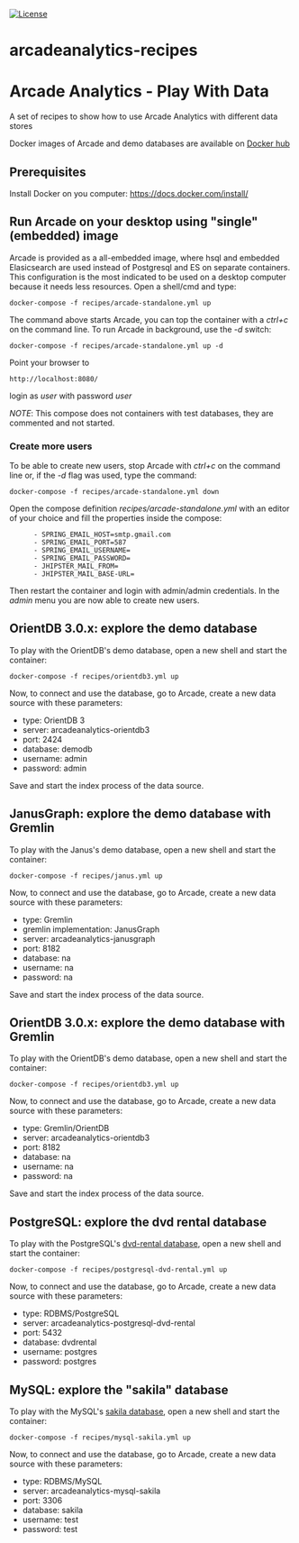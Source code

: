 [![License](https://img.shields.io/badge/License-Apache%202.0-blue.svg)](https://opensource.org/licenses/Apache-2.0)

# arcadeanalytics-recipes
# Arcade Analytics - Play With Data

A set of recipes to show how to use Arcade Analytics with different data stores

Docker images of Arcade and demo databases are available on [Docker hub](https://cloud.docker.com/u/arcadeanalytics/)

## Prerequisites

Install Docker on you computer: https://docs.docker.com/install/


## Run Arcade on your desktop using "single" (embedded) image

Arcade is provided as a all-embedded image, where hsql and embedded Elasicsearch are used instead of Postgresql and ES on separate containers.
This configuration is the most indicated to be used on a desktop computer because it needs less resources.
Open a shell/cmd and type:

    docker-compose -f recipes/arcade-standalone.yml up

The command above starts Arcade, you can top the container with a *ctrl+c* on the command line. To run Arcade in background, use the _-d_ switch:

    docker-compose -f recipes/arcade-standalone.yml up -d

Point your browser to

    http://localhost:8080/

login as _user_ with password _user_

*NOTE*: This compose does not containers with test databases, they are commented and not started.

### Create more users

To be able to create new users, stop Arcade with _ctrl+c_ on the command line or, if the _-d_ flag was used, type the command:

    docker-compose -f recipes/arcade-standalone.yml down

Open the compose definition *recipes/arcade-standalone.yml* with an editor of your choice and fill the properties inside the compose:

          - SPRING_EMAIL_HOST=smtp.gmail.com
          - SPRING_EMAIL_PORT=587
          - SPRING_EMAIL_USERNAME=
          - SPRING_EMAIL_PASSWORD=
          - JHIPSTER_MAIL_FROM=
          - JHIPSTER_MAIL_BASE-URL=

Then restart the container and login with admin/admin credentials.
In the _admin_ menu you are now able to create new users.

## OrientDB 3.0.x: explore the demo database

To play with the OrientDB's demo database, open a new shell and start the container:

    docker-compose -f recipes/orientdb3.yml up

Now, to connect and use the database, go to Arcade, create a new data source with these parameters:

* type: OrientDB 3
* server: arcadeanalytics-orientdb3
* port: 2424
* database: demodb
* username: admin
* password: admin

Save and start the index process of the data source.

## JanusGraph: explore the demo database with Gremlin

To play with the Janus's demo database, open a new shell and start the container:

    docker-compose -f recipes/janus.yml up

Now, to connect and use the database, go to Arcade, create a new data source with these parameters:

* type: Gremlin
* gremlin implementation: JanusGraph
* server: arcadeanalytics-janusgraph
* port: 8182
* database: na
* username: na
* password: na

Save and start the index process of the data source.

## OrientDB 3.0.x: explore the demo database with Gremlin

To play with the OrientDB's demo database, open a new shell and start the container:

    docker-compose -f recipes/orientdb3.yml up

Now, to connect and use the database, go to Arcade, create a new data source with these parameters:

* type: Gremlin/OrientDB
* server: arcadeanalytics-orientdb3
* port: 8182
* database: na
* username: na
* password: na

Save and start the index process of the data source.

## PostgreSQL: explore the dvd rental database

To play with the PostgreSQL's [dvd-rental database](http://www.postgresqltutorial.com/postgresql-sample-database/), open a new shell and start the container:

    docker-compose -f recipes/postgresql-dvd-rental.yml up

Now, to connect and use the database, go to Arcade, create a new data source with these parameters:

* type: RDBMS/PostgreSQL
* server: arcadeanalytics-postgresql-dvd-rental
* port: 5432
* database: dvdrental
* username: postgres
* password: postgres

## MySQL: explore the "sakila" database

To play with the MySQL's [sakila database](https://dev.mysql.com/doc/sakila/en/), open a new shell and start the container:

    docker-compose -f recipes/mysql-sakila.yml up

Now, to connect and use the database, go to Arcade, create a new data source with these parameters:

* type: RDBMS/MySQL
* server: arcadeanalytics-mysql-sakila
* port: 3306
* database: sakila
* username: test
* password: test
